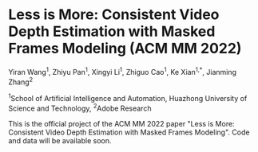 # Less is More: Consistent Video Depth Estimation with Masked Frames Modeling (ACM MM 2022)
Yiran Wang<sup>1</sup>, Zhiyu Pan<sup>1</sup>, Xingyi Li<sup>1</sup>, Zhiguo Cao<sup>1</sup>, Ke Xian<sup>1,*</sup>, Jianming Zhang<sup>2</sup>

<sup>1</sup>School of Artificial Intelligence and Automation, Huazhong University of Science and Technology, <sup>2</sup>Adobe Research

This is the official project of the ACM MM 2022 paper "Less is More: Consistent Video Depth Estimation with Masked Frames Modeling". Code and data will be available soon.
